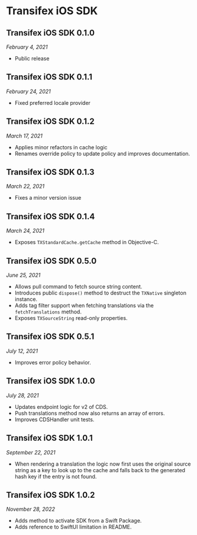 # Transifex iOS SDK

## Transifex iOS SDK 0.1.0

*February 4, 2021*

- Public release

## Transifex iOS SDK 0.1.1

*February 24, 2021*

- Fixed preferred locale provider

## Transifex iOS SDK 0.1.2

*March 17, 2021*

- Applies minor refactors in cache logic
- Renames override policy to update policy and improves documentation.

## Transifex iOS SDK 0.1.3

*March 22, 2021*

- Fixes a minor version issue

## Transifex iOS SDK 0.1.4

*March 24, 2021*

- Exposes `TXStandardCache.getCache` method in Objective-C.

## Transifex iOS SDK 0.5.0

*June 25, 2021*

- Allows pull command to fetch source string content.
- Introduces public `dispose()` method to destruct the `TXNative` singleton instance.
- Adds tag filter support when fetching translations via the `fetchTranslations` method.
- Exposes `TXSourceString` read-only properties.

## Transifex iOS SDK 0.5.1

*July 12, 2021*

- Improves error policy behavior.

## Transifex iOS SDK 1.0.0

*July 28, 2021*

- Updates endpoint logic for v2 of CDS.
- Push translations method now also returns an array of errors.
- Improves CDSHandler unit tests.

## Transifex iOS SDK 1.0.1

*September 22, 2021*

- When rendering a translation the logic now first uses the original source 
string as a key to look up to the cache and falls back to the generated hash
key if the entry is not found.

## Transifex iOS SDK 1.0.2

*November 28, 2022*

- Adds method to activate SDK from a Swift Package.
- Adds reference to SwiftUI limitation in README.

